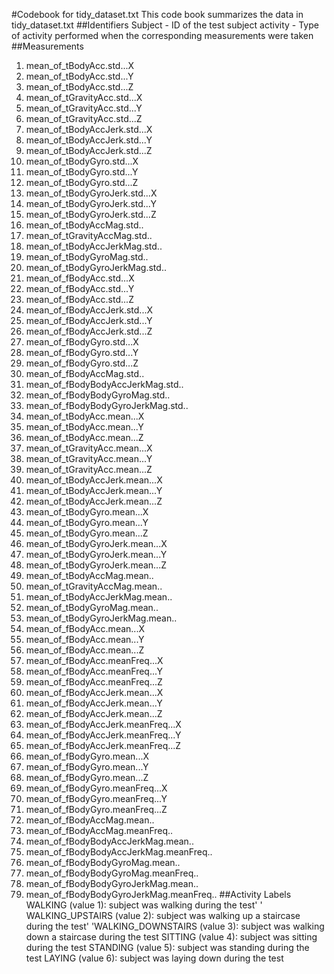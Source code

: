 #Codebook for tidy_dataset.txt
This code book summarizes the data in tidy_dataset.txt
##Identifiers
Subject - ID of the test subject
activity - Type of activity performed when the corresponding measurements were taken
##Measurements
1. mean_of_tBodyAcc.std...X
2. mean_of_tBodyAcc.std...Y
3. mean_of_tBodyAcc.std...Z
4. mean_of_tGravityAcc.std...X
5. mean_of_tGravityAcc.std...Y
6. mean_of_tGravityAcc.std...Z
7. mean_of_tBodyAccJerk.std...X
8. mean_of_tBodyAccJerk.std...Y
9. mean_of_tBodyAccJerk.std...Z
10. mean_of_tBodyGyro.std...X
11. mean_of_tBodyGyro.std...Y
12. mean_of_tBodyGyro.std...Z
13. mean_of_tBodyGyroJerk.std...X
14. mean_of_tBodyGyroJerk.std...Y
15. mean_of_tBodyGyroJerk.std...Z
16. mean_of_tBodyAccMag.std..
17. mean_of_tGravityAccMag.std..
18. mean_of_tBodyAccJerkMag.std..
19. mean_of_tBodyGyroMag.std..
20. mean_of_tBodyGyroJerkMag.std..
21. mean_of_fBodyAcc.std...X
22. mean_of_fBodyAcc.std...Y
23. mean_of_fBodyAcc.std...Z
24. mean_of_fBodyAccJerk.std...X
25. mean_of_fBodyAccJerk.std...Y
26. mean_of_fBodyAccJerk.std...Z
27. mean_of_fBodyGyro.std...X
28. mean_of_fBodyGyro.std...Y
29. mean_of_fBodyGyro.std...Z
30. mean_of_fBodyAccMag.std..
31. mean_of_fBodyBodyAccJerkMag.std..
32. mean_of_fBodyBodyGyroMag.std..
33. mean_of_fBodyBodyGyroJerkMag.std..
34. mean_of_tBodyAcc.mean...X
35. mean_of_tBodyAcc.mean...Y
36. mean_of_tBodyAcc.mean...Z
37. mean_of_tGravityAcc.mean...X
38. mean_of_tGravityAcc.mean...Y
39. mean_of_tGravityAcc.mean...Z
40. mean_of_tBodyAccJerk.mean...X
41. mean_of_tBodyAccJerk.mean...Y
42. mean_of_tBodyAccJerk.mean...Z
43. mean_of_tBodyGyro.mean...X
44. mean_of_tBodyGyro.mean...Y
45. mean_of_tBodyGyro.mean...Z
46. mean_of_tBodyGyroJerk.mean...X
47. mean_of_tBodyGyroJerk.mean...Y
48. mean_of_tBodyGyroJerk.mean...Z
49. mean_of_tBodyAccMag.mean..
50. mean_of_tGravityAccMag.mean..
51. mean_of_tBodyAccJerkMag.mean..
52. mean_of_tBodyGyroMag.mean..
53. mean_of_tBodyGyroJerkMag.mean..
54. mean_of_fBodyAcc.mean...X
55. mean_of_fBodyAcc.mean...Y
56. mean_of_fBodyAcc.mean...Z
57. mean_of_fBodyAcc.meanFreq...X
58. mean_of_fBodyAcc.meanFreq...Y
59. mean_of_fBodyAcc.meanFreq...Z
60. mean_of_fBodyAccJerk.mean...X
61. mean_of_fBodyAccJerk.mean...Y
62. mean_of_fBodyAccJerk.mean...Z
63. mean_of_fBodyAccJerk.meanFreq...X
64. mean_of_fBodyAccJerk.meanFreq...Y
65. mean_of_fBodyAccJerk.meanFreq...Z
66. mean_of_fBodyGyro.mean...X
67. mean_of_fBodyGyro.mean...Y
68. mean_of_fBodyGyro.mean...Z
69. mean_of_fBodyGyro.meanFreq...X
70. mean_of_fBodyGyro.meanFreq...Y
71. mean_of_fBodyGyro.meanFreq...Z
72. mean_of_fBodyAccMag.mean..
73. mean_of_fBodyAccMag.meanFreq..
74. mean_of_fBodyBodyAccJerkMag.mean..
75. mean_of_fBodyBodyAccJerkMag.meanFreq..
76. mean_of_fBodyBodyGyroMag.mean..
77. mean_of_fBodyBodyGyroMag.meanFreq..
78. mean_of_fBodyBodyGyroJerkMag.mean..
79. mean_of_fBodyBodyGyroJerkMag.meanFreq..
##Activity Labels
WALKING (value 1): subject was walking during the test'
' WALKING_UPSTAIRS (value 2): subject was walking up a staircase during the test'
'WALKING_DOWNSTAIRS (value 3): subject was walking down a staircase during the test
SITTING (value 4): subject was sitting during the test
STANDING (value 5): subject was standing during the test
LAYING (value 6): subject was laying down during the test